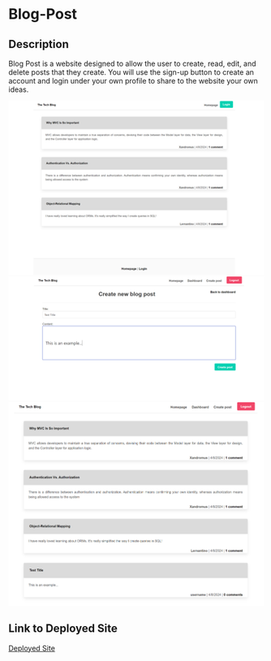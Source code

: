 # Blog-Post

## Description
Blog Post is a website designed to allow the user to create, read, edit, and delete posts that they create. You will use the sign-up button to create an account and login under your own profile to share to the website your own ideas.

![Image](./images/blogpost1.png)
![Image](./images/blogpost2.png)
![Image](./images/blogpost3.png)

## Link to Deployed Site
[Deployed Site]()
